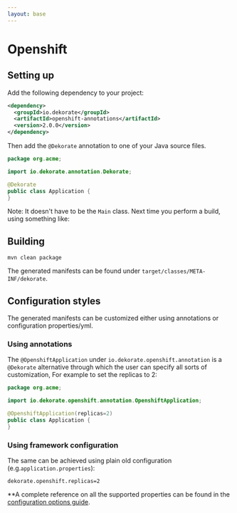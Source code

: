 ```yaml
---
layout: base
---
```

#
# Openshift

## Setting up

Add the following dependency to your project:

```xml
<dependency>
  <groupId>io.dekorate</groupId>
  <artifactId>openshift-annotations</artifactId>
  <version>2.0.0</version>
</dependency>
```

Then add the `@Dekorate` annotation to one of your Java source files. 

```java
package org.acme;

import io.dekorate.annotation.Dekorate;

@Dekorate
public class Application {
}
```

Note: It doesn't have to be the `Main` class.
Next time you perform a build, using something like:

## Building

    mvn clean package
    
The generated manifests can be found under `target/classes/META-INF/dekorate`.

## Configuration styles

The generated manifests can be customized either using annotations or configuration properties/yml.

### Using annotations

The `@OpenshiftApplication` under `io.dekorate.openshift.annotation` is a `@Dekorate` alternative through which
the user can specify all sorts of customization, For example to set the replicas to 2:

```java
package org.acme;

import io.dekorate.openshift.annotation.OpenshiftApplication;

@OpenshiftApplication(replicas=2)
public class Application {
}
```

### Using framework configuration

The same can be achieved using plain old configuration (e.g.`application.properties`):

```
dekorate.openshift.replicas=2
```

**A complete reference on all the supported properties can be found in the [configuration options guide](/assets/config.md).
